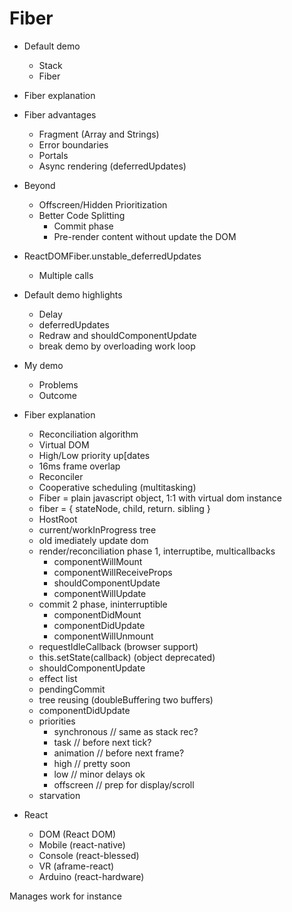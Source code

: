 # Fiber

- Default demo
  - Stack
  - Fiber
- Fiber explanation
- Fiber advantages
  - Fragment (Array and Strings)
  - Error boundaries
  - Portals
  - Async rendering (deferredUpdates)
- Beyond
  - Offscreen/Hidden Prioritization
  - Better Code Splitting
    - Commit phase
    - Pre-render content without update the DOM
- ReactDOMFiber.unstable_deferredUpdates
  - Multiple calls
- Default demo highlights
  - Delay
  - deferredUpdates
  - Redraw and shouldComponentUpdate
  - break demo by overloading work loop
- My demo
  - Problems
  - Outcome

- Fiber explanation
  - Reconciliation algorithm
  - Virtual DOM
  - High/Low priority up[dates
  - 16ms frame overlap
  - Reconciler
  - Cooperative scheduling (multitasking)
  - Fiber = plain javascript object, 1:1 with virtual dom instance
  - fiber = { stateNode, child, return. sibling }
  - HostRoot
  - current/workInProgress tree
  - old imediately update dom
  - render/reconciliation phase 1, interruptibe, multicallbacks
    - componentWillMount
    - componentWillReceiveProps
    - shouldComponentUpdate
    - componentWillUpdate
  - commit 2 phase, ininterruptible
    - componentDidMount
    - componentDidUpdate
    - componentWillUnmount
  - requestIdleCallback (browser support)
  - this.setState(callback) (object deprecated)
  - shouldComponentUpdate
  - effect list
  - pendingCommit
  - tree reusing (doubleBuffering two buffers)
  - componentDidUpdate
  - priorities
    - synchronous // same as stack rec?
    - task // before next tick?
    - animation // before next frame?
    - high // pretty soon
    - low // minor delays ok
    - offscreen // prep for display/scroll
  - starvation

- React
  - DOM (React DOM)
  - Mobile (react-native)
  - Console (react-blessed)
  - VR (aframe-react)
  - Arduino (react-hardware)

Manages work for instance
